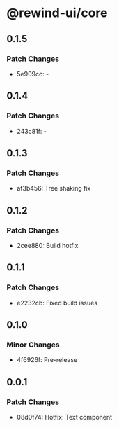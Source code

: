 # @rewind-ui/core

## 0.1.5

### Patch Changes

- 5e909cc: -

## 0.1.4

### Patch Changes

- 243c81f: -

## 0.1.3

### Patch Changes

- af3b456: Tree shaking fix

## 0.1.2

### Patch Changes

- 2cee880: Build hotfix

## 0.1.1

### Patch Changes

- e2232cb: Fixed build issues

## 0.1.0

### Minor Changes

- 4f6926f: Pre-release

## 0.0.1

### Patch Changes

- 08d0f74: Hotfix: Text component
